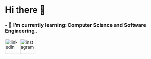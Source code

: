 <h1>  Hi there 👋 </h1>

<h3><b> - 🌱 I’m currently learning: Computer Science and Software Engineering.. </b></h3>


<div style="display:flex;">
  <a href="https://www.linkedin.com/in/umontenegro/" rel="nofollow" target="_blank">
    <img align="center" src="https://user-images.githubusercontent.com/88904952/234979284-68c11d7f-1acc-4f0c-ac78-044e1037d7b0.png" alt="linkedin" height="50" width="50" style="max-width: 100%;">
  </a>
  <a href="https://www.instagram.com/ulisesmontenegror/" rel="nofollow" target="_blank">
    <img align="center" src="https://user-images.githubusercontent.com/88904952/234981169-2dd1e58f-4b7e-468c-8213-034ba62156c3.png" alt="instagram" height="50" width="50" style="max-width: 100%;">
  </a>
</div>
